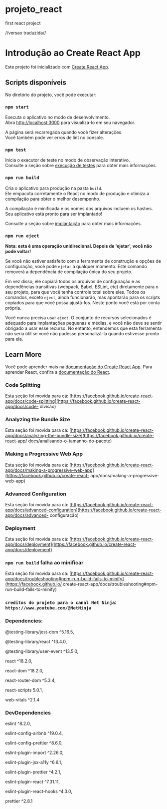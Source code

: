 # projeto_react
first react project

//versao traduzida//

# Introdução ao Create React App

Este projeto foi inicializado com [Create React App](https://github.com/facebook/create-react-app).

## Scripts disponíveis

No diretório do projeto, você pode executar:

### `npm start`

Executa o aplicativo no modo de desenvolvimento.\
Abra [http://localhost:3000](http://localhost:3000) para visualizá-lo em seu navegador.

A página será recarregada quando você fizer alterações.\
Você também pode ver erros de lint no console.

### `npm test`

Inicia o executor de teste no modo de observação interativo.\
Consulte a seção sobre [execução de testes](https://facebook.github.io/create-react-app/docs/running-tests) para obter mais informações.

### `npm run build`

Cria o aplicativo para produção na pasta `build`.\
Ele empacota corretamente o React no modo de produção e otimiza a compilação para obter o melhor desempenho.

A compilação é minificada e os nomes dos arquivos incluem os hashes.\
Seu aplicativo está pronto para ser implantado!

Consulte a seção sobre [implantação](https://facebook.github.io/create-react-app/docs/deployment) para obter mais informações.

### `npm run eject`

**Nota: esta é uma operação unidirecional. Depois de 'ejetar', você não pode voltar!**

Se você não estiver satisfeito com a ferramenta de construção e opções de configuração, você pode `ejetar` a qualquer momento. Este comando removerá a dependência de compilação única do seu projeto.

Em vez disso, ele copiará todos os arquivos de configuração e as dependências transitivas (webpack, Babel, ESLint, etc) diretamente para o seu projeto, para que você tenha controle total sobre eles. Todos os comandos, exceto `eject`, ainda funcionarão, mas apontarão para os scripts copiados para que você possa ajustá-los. Neste ponto você está por conta própria.

Você nunca precisa usar `eject`. O conjunto de recursos selecionados é adequado para implantações pequenas e médias, e você não deve se sentir obrigado a usar esse recurso. No entanto, entendemos que esta ferramenta não seria útil se você não pudesse personalizá-la quando estivesse pronto para ela.

## Learn More

Você pode aprender mais na [documentação do Create React App](https://facebook.github.io/create-react-app/docs/getting-started).
Para aprender React, confira a [documentação do React](https://reactjs.org/).

### Code Splitting

Esta seção foi movida para cá: [https://facebook.github.io/create-react-app/docs/code-splitting](https://facebook.github.io/create-react-app/docs/code- divisão)

### Analyzing the Bundle Size

Esta seção foi movida para cá: [https://facebook.github.io/create-react-app/docs/analyzing-the-bundle-size](https://facebook.github.io/create-react-app/ docs/analisando-o-tamanho-do-pacote)

### Making a Progressive Web App

Esta seção foi movida para cá: [https://facebook.github.io/create-react-app/docs/making-a-progressive-web-app](https://facebook.github.io/create-react- app/docs/making-a-progressive-web-app)

### Advanced Configuration

Esta seção foi movida para cá: [https://facebook.github.io/create-react-app/docs/advanced-configuration](https://facebook.github.io/create-react-app/docs/advanced- configuração)

### Deployment

Esta seção foi movida para cá: [https://facebook.github.io/create-react-app/docs/deployment](https://facebook.github.io/create-react-app/docs/deployment)

### `npm run build` falha ao minificar

Esta seção foi movida para cá: [https://facebook.github.io/create-react-app/docs/troubleshooting#npm-run-build-fails-to-minify](https://facebook.github.io/ create-react-app/docs/troubleshooting#npm-run-build-fails-to-minify)

### `creditos do projeto para o canal Net Ninja`: `https://www.youtube.com/@NetNinja`

### Dependencies:

@testing-library/jest-dom ^5.16.5,

@testing-library/react ^13.4.0,

@testing-library/user-event ^13.5.0,

react ^18.2.0,

react-dom ^18.2.0,

react-router-dom ^5.3.4,

react-scripts 5.0.1,

web-vitals ^2.1.4

### DevDependencies

eslint ^8.2.0,

eslint-config-airbnb ^19.0.4,

eslint-config-prettier ^8.6.0,

eslint-plugin-import ^2.26.0,

eslint-plugin-jsx-a11y ^6.6.1,

eslint-plugin-prettier ^4.2.1,

eslint-plugin-react ^7.31.11,

eslint-plugin-react-hooks ^4.3.0,

prettier ^2.8.1
